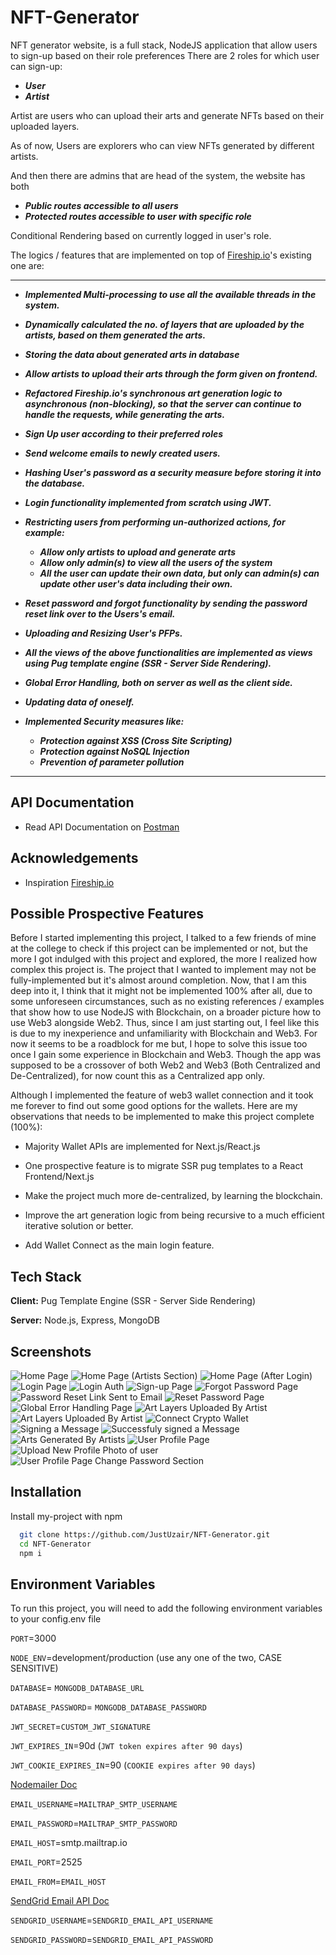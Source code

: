 # NFT-Generator

NFT generator website, is a full stack, NodeJS application that allow users to sign-up based on their role preferences
There are 2 roles for which user can sign-up:

- **_User_**
- **_Artist_**

Artist are users who can upload their arts and generate NFTs based on their uploaded layers.

As of now, Users are explorers who can view NFTs generated by different artists.

And then there are admins that are head of the system, the website has both

- **_Public routes accessible to all users_**
- **_Protected routes accessible to user with specific role_**

Conditional Rendering based on currently logged in user's role.

The logics / features that are implemented on top of [Fireship.io](https://www.youtube.com/watch?v=meTpMP0J5E8)'s existing one are:

---

- **_Implemented Multi-processing to use all the available threads in the system._**

- **_Dynamically calculated the no. of layers that are uploaded by the artists, based on them generated the arts._**

- **_Storing the data about generated arts in database_**

- **_Allow artists to upload their arts through the form given on frontend._**

- **_Refactored Fireship.io's synchronous art generation logic to asynchronous (non-blocking), so that the server can continue to handle the requests, while generating the arts._**

- **_Sign Up user according to their preferred roles_**

- **_Send welcome emails to newly created users._**

- **_Hashing User's password as a security measure before storing it into the database._**

- **_Login functionality implemented from scratch using JWT._**

- **_Restricting users from performing un-authorized actions, for example:_**

    - **_Allow only artists to upload and generate arts_**
    - **_Allow only admin(s) to view all the users of the system_**
    - **_All the user can update their own data, but only can admin(s) can update other user's data including their own._**

- **_Reset password and forgot functionality by sending the password reset link over to the Users's email._**

- **_Uploading and Resizing User's PFPs._**

- **_All the views of the above functionalities are implemented as views using Pug template engine (SSR - Server Side Rendering)._**

- **_Global Error Handling, both on server as well as the client side._**

- **_Updating data of oneself._**

- **_Implemented Security measures like:_**
    - **_Protection against XSS (Cross Site Scripting)_**
    - **_Protection against NoSQL Injection_**
    - **_Prevention of parameter pollution_**

---

## API Documentation

- Read API Documentation on [Postman](https://documenter.getpostman.com/view/20867739/2s8YsxtW1y)

## Acknowledgements

- Inspiration [Fireship.io](https://www.youtube.com/watch?v=meTpMP0J5E8)

## Possible Prospective Features

Before I started implementing this project, I talked to a few friends of mine at the college to check if this project can be implemented or not,
but the more I got indulged with this project and explored, the more I realized how complex this project is.
The project that I wanted to implement may not be fully-implemented but it's almost around completion.
Now, that I am this deep into it, I think that it might not be implemented 100% after all, due to some unforeseen circumstances, such as no existing references / examples
that show how to use NodeJS with Blockchain, on a broader picture how to use Web3 alongside Web2.
Thus, since I am just starting out, I feel like this is due to my inexperience and unfamiliarity with Blockchain and Web3.
For now it seems to be a roadblock for me but, I hope to solve this issue too once I gain some experience in Blockchain and Web3.
Though the app was supposed to be a crossover of both Web2 and Web3 (Both Centralized and De-Centralized), for now count this as a Centralized app only.

Although I implemented the feature of web3 wallet connection and it took me forever to find out some good options for the wallets.
Here are my observations that needs to be implemented to make this project complete (100%):

- Majority Wallet APIs are implemented for Next.js/React.js

- One prospective feature is to migrate SSR pug templates to a React Frontend/Next.js

- Make the project much more de-centralized, by learning the blockchain.

- Improve the art generation logic from being recursive to a much efficient iterative solution or better.

- Add Wallet Connect as the main login feature.

## Tech Stack

**Client:** Pug Template Engine (SSR - Server Side Rendering)

**Server:** Node.js, Express, MongoDB

## Screenshots

![Home Page](/Screenshots/1.JPG?raw=true "Home Page")
![Home Page (Artists Section)](/Screenshots/2.JPG?raw=true "Home Page (Artists Section)")
![Home Page (After Login)](/Screenshots/3.JPG?raw=true "Home Page (After Login)")
![Login Page](/Screenshots/4.JPG?raw=true "Login Page")
![Login Auth](/Screenshots/5.JPG?raw=true "Login Auth")
![Sign-up Page](/Screenshots/6.JPG?raw=true "Sign-up Page")
![Forgot Password Page](/Screenshots/7.JPG?raw=true "Forgot Password Page")
![Password Reset Link Sent to Email](/Screenshots/8.JPG?raw=true "Password Reset Link Sent to Email")
![Reset Password Page](/Screenshots/9.JPG?raw=true "Reset Password Page")
![Global Error Handling Page](/Screenshots/10.JPG?raw=true "Global Error Handling Page")
![Art Layers Uploaded By Artist](/Screenshots/15.JPG?raw=true "Art Layers Uploaded By Artist")
![Art Layers Uploaded By Artist](/Screenshots/16.JPG?raw=true "Art Layers Uploaded By Artist")
![Connect Crypto Wallet](/Screenshots/17.JPG?raw=true "Connect Crypto Wallet")
![Signing a Message](/Screenshots/18.JPG?raw=true "Signing a Message")
![Successfuly signed a Message](/Screenshots/18.JPG?raw=true "Successfuly signed a Message")
![Arts Generated By Artists](/Screenshots/11.JPG?raw=true "Arts Generated By Artists")
![User Profile Page](/Screenshots/12.JPG?raw=true "User Profile Page")
![Upload New Profile Photo of user](/Screenshots/13.JPG?raw=true "Upload New Profile Photo of user")
![User Profile Page Change Password Section](/Screenshots/14.JPG?raw=true "User Profile Page Change Password Section")

## Installation

Install my-project with npm

```bash
  git clone https://github.com/JustUzair/NFT-Generator.git
  cd NFT-Generator
  npm i
```

## Environment Variables

To run this project, you will need to add the following environment variables to your config.env file

`PORT`=3000

`NODE_ENV`=development/production (use any one of the two, CASE SENSITIVE)

`DATABASE`= `MONGODB_DATABASE_URL`

`DATABASE_PASSWORD`= `MONGODB_DATABASE_PASSWORD`

`JWT_SECRET`=`CUSTOM_JWT_SIGNATURE`

`JWT_EXPIRES_IN`=90d (`JWT token expires after 90 days`)

`JWT_COOKIE_EXPIRES_IN`=90 (`COOKIE expires after 90 days`)

[Nodemailer Doc](https://nodemailer.com/smtp/#authentication)

`EMAIL_USERNAME`=`MAILTRAP_SMTP_USERNAME`

`EMAIL_PASSWORD`=`MAILTRAP_SMTP_PASSWORD`

`EMAIL_HOST`=smtp.mailtrap.io

`EMAIL_PORT`=2525

`EMAIL_FROM`=`EMAIL_HOST`

[SendGrid Email API Doc](https://app.sendgrid.com/guide/integrate/langs/smtp)

`SENDGRID_USERNAME`=`SENDGRID_EMAIL_API_USERNAME`

`SENDGRID_PASSWORD`=`SENDGRID_EMAIL_API_PASSWORD`
